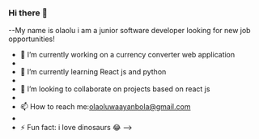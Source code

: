 ### Hi there 👋


--My name is olaolu i am a junior software developer looking for new job opportunities!

- 🔭 I’m currently working on a currency converter web application
- 
- 🌱 I’m currently learning React js and python
- 
- 👯 I’m looking to collaborate on projects based on react js
- 
- 📫 How to reach me:olaoluwaayanbola@gmail.com
- 
- ⚡ Fun fact: i love dinosaurs 😂
-->
